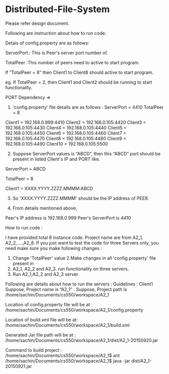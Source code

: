 # Distributed-File-System

Please refer design document.

Following are instruction about how to run code:



Detais of config.property are as follows:

ServerPort :   This is Peer's server port number of.

TotalPeer :This number of peers need to active to start program.

If “TotalPeer = 8” then Client1 to Client8 should active to start program.

eg.
If TotalPeer = 2, then Client1 and Client2 should be running to start functionality.

PORT Dependency =>
1. 'config.property' file details are as follows :
ServerPort = 4410 TotalPeer = 8

Client1 = 192.168.0.999:4410
Client2 = 192.168.0.105:4420
Client3 = 192.168.0.105:4430
Client4 = 192.168.0.105:4440
Client5 = 192.168.0.105:4450
Client6 = 192.168.0.105:4460
Client7 = 192.168.0.105:4470
Client8 = 192.168.0.105:4480
Client9 = 192.168.0.105:4490
Client10 = 192.168.0.105:5500


2. Suppose ServerPort values is “ABCD”, then this “ABCD” port should
  be present in listed Client's IP and PORT like.
  
  ServerPort = ABCD
  
  TotalPeer = 8
  
  Client1 = XXXX.YYYY.ZZZZ.MMMM:ABCD


3. So 'XXXX.YYYY.ZZZZ.MMMM' should be the IP address    of PEER.


4. From details mentioned above,

Peer's IP address is    192.168.0.999
Peer's ServerPort is    4410





How to run code :

I have provided total 8 instance code. Project name are from A2_1, A2_2,....,A2_8.
If you just want to test the code for three Servers only, you need make sure you 
make following changes :
1. Change  'TotalPeer' value
2.Make changes in all 'config.property' file present in
3. A2_1, A2_2 and A2_3. run functionality on three servers.
4. Run A2_1,A2_2 and A2_3 server.



Following are details about how to run the servers :
Guidelines :
Client1
Suppose, Project name is “A2_1” .
Suppose, Project path is /home/sachin/Documents/cs550/workspace/A2_1

Location of config.property file will be at :
/home/sachin/Documents/cs550/workspace/A2_1/config.property

Location of build.xml  file will be at:
/home/sachin/Documents/cs550/workspace/A2_1/build.xml

Generated Jar file path will be at :
/home/sachin/Documents/cs550/workspace/A2_1/dist/A2_1-20150920.jar

Command to build project :
/home/sachin/Documents/cs550/workspace/A2_1$ ant
/home/sachin/Documents/cs550/workspace/A2_1$ java -jar dist/A2_1-20150921.jar
